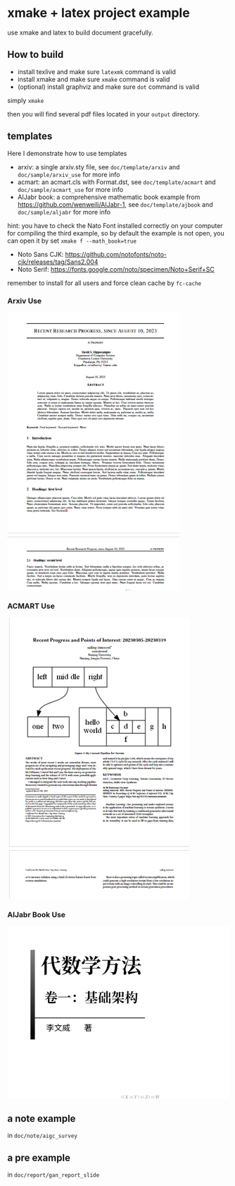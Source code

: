 # xmake + latex project example

use xmake and latex to build document gracefully.

## How to build

- install texlive and make sure `latexmk` command is valid
- install xmake and make sure `xmake` command is valid  
- (optional) install graphviz and make sure `dot` command is valid

simply `xmake`

then you will find several pdf files located in your `output` directory.

## templates

Here I demonstrate how to use templates

- arxiv: a single arxiv.sty file, see `doc/template/arxiv` and `doc/sample/arxiv_use` for more info
- acmart: an acmart.cls with Format.dst, see `doc/template/acmart` and `doc/sample/acmart_use` for more info
- AIJabr book: a comprehensive mathematic book example from https://github.com/wenweili/AlJabr-1, see `doc/template/ajbook` and `doc/sample/aljabr` for more info

hint: you have to check the Nato Font installed correctly on your computer for compiling the third example, so by default the example is not open, you can open it by set `xmake f --math_book=true`

- Noto Sans CJK: https://github.com/notofonts/noto-cjk/releases/tag/Sans2.004
- Noto Serif: https://fonts.google.com/noto/specimen/Noto+Serif+SC

remember to install for all users and force clean cache by `fc-cache`

### Arxiv Use

![](./asset/arxiv_use.png)

### ACMART Use

![](./asset/acmart.png)

### AIJabr Book Use

![](./asset/aljabr.png)

## a note example

in `doc/note/aigc_survey`

## a pre example

in `doc/report/gan_report_slide` 